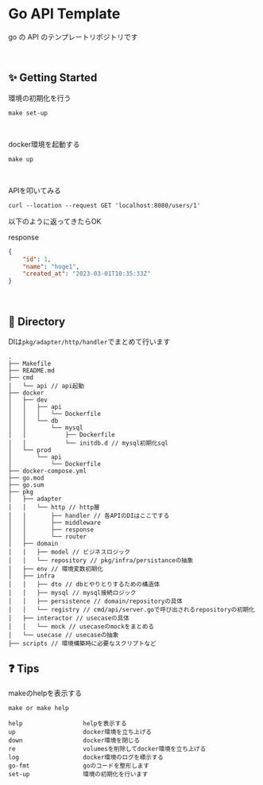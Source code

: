 # Go API Template

go の API のテンプレートリポジトリです

<br>

## ✨ Getting Started

環境の初期化を行う

```
make set-up
```

<br>

docker環境を起動する

```
make up
```

<br>

APIを叩いてみる

```
curl --location --request GET 'localhost:8080/users/1'
```

以下のように返ってきたらOK

response
```json
{
    "id": 1,
    "name": "hoge1",
    "created_at": "2023-03-01T10:35:33Z"
}
```


<br>

## 🌿 Directory

DIは`pkg/adapter/http/handler`でまとめて行います


```
.
├── Makefile
├── README.md
├── cmd
│   └── api // api起動
├── docker
│   ├── dev
│   │   ├── api
│   │   │   └── Dockerfile
│   │   └── db
│   │       └── mysql
│   │           ├── Dockerfile
│   │           └── initdb.d // mysql初期化sql
│   └── prod
│       └── api
│           └── Dockerfile
├── docker-compose.yml
├── go.mod
├── go.sum
├── pkg
│   ├── adapter
│   │   └── http // http層
│   │       ├── handler // 各APIのDIはここでする
│   │       ├── middleware
│   │       ├── response
│   │       └── router
│   ├── domain
│   │   ├── model // ビジネスロジック
│   │   └── repository // pkg/infra/persistanceの抽象
│   ├── env // 環境変数初期化
│   ├── infra
│   │   ├── dto // dbとやりとりするための構造体
│   │   ├── mysql // mysql接続ロジック
│   │   ├── persistence // domain/repositoryの具体
│   │   └── registry // cmd/api/server.goで呼び出されるrepositoryの初期化
│   ├── interactor // usecaseの具体
│   │   └── mock // usecaseのmockをまとめる
│   └── usecase // usecaseの抽象
├── scripts // 環境構築時に必要なスクリプトなど
```


## ❓ Tips

makeのhelpを表示する

```
make or make help
```

```
help                 helpを表示する
up                   docker環境を立ち上げる
down                 docker環境を閉じる
re                   volumesを削除してdocker環境を立ち上げる
log                  docker環境のログを標示する
go-fmt               goのコードを整形します
set-up               環境の初期化を行います
```